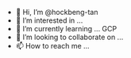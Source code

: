 - 👋 Hi, I’m @hockbeng-tan
- 👀 I’m interested in ...
- 🌱 I’m currently learning ... GCP
- 💞️ I’m looking to collaborate on ...
- 📫 How to reach me ...

<!---
hockbeng-tan/hockbeng-tan is a ✨ special ✨ repository because its `README.md` (this file) appears on your GitHub profile.
You can click the Preview link to take a look at your changes.
--->
